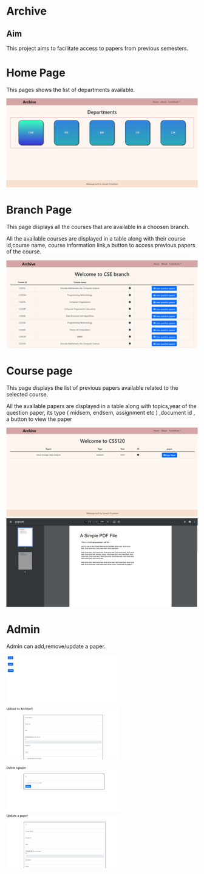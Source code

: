 # Archive

## Aim

This project aims to facilitate access to papers from previous semesters.

# Home Page

This pages shows the list of departments available.

<p>
    <img src="images/archive_homePage.png">
</p>

# Branch Page

This page displays all the courses that are available in a choosen branch.

All the available courses are displayed in a table along with their course id,course name, course information link,a button to access previous papers of the course.

<p>
    <img src="images/archive_cse_branch.png">
</p>

# Course page

This page displays the list of previous papers available related to the selected course.

All the available papers are displayed in a table along with topics,year of the question paper, its type ( midsem, endsem, assignment etc ) ,document id , a button to view the paper

<p>
    <img src="images/archive_papers.png">
    <img src="images/archive_samplePdf.png">
</p>

# Admin

Admin can add,remove/update a paper.

<p>
    <img src="images/archive_admin.png" width="300">
    <img src="images/archive_create.png"  width="300">
</p>

<p>
    <img src="images/archive_delete.png" width="300">
    <img src="images/archive_update.png"  width="300">
</p>
